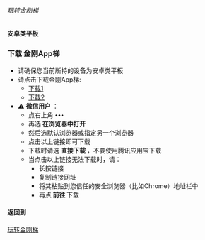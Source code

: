 ###### 玩转金刚梯
#### 安卓类平板
### 下载 金刚App梯

- 请确保您当前所持的设备为安卓类平板
- 请点击下载金刚App梯:
  - [下载1](https://github.com/a2zitpro/client/releases/download/latest/app-prod-release.apk)
  - [下载2](https://bitbucket.org/kk64/public/downloads/app-prod-release.apk)
- ⚠️ <strong> 微信用户 </strong>：
  - 点右上角 <strong> ••• </strong>
  - 再选<strong> 在浏览器中打开 </strong>
  - 然后选默认浏览器或指定另一个浏览器
  - 点击以上链接即可下载
  - 下载时请选<strong> 直接下载 </strong>，不要使用腾讯应用宝下载
  - 当点击以上链接无法下载时，请：
    - 长按链接
    - 复制链接网址
    - 将其粘贴到您信任的安全浏览器（比如Chrome）地址栏中
    - 再点<strong> 前往 </strong>下载

#### 返回到
[玩转金刚梯](https://github.com/a2zitpro/web/blob/master/LadderFree/A.md)


